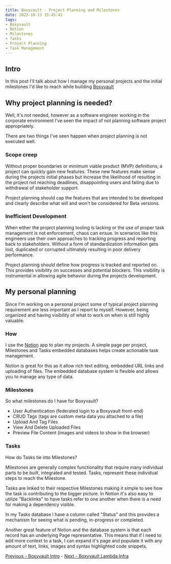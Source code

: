 ```yaml
---
title: Boxyvault - Project Planning and Milestones
date: 2023-10-13 15:45:41
tags:
- Boxyvault
- Notion
- Milestones
- Tasks
- Project Planning
- Task Management
---
```


## Intro

In this post I'll talk about how I manage my personal projects and the initial milestones I'd like to reach while building [Boxyvault](https://jaxsbr.github.io/pkb-blog/2023/10/13/boxyvault-file-management/)

## Why project planning is needed?

Well, it's not needed, however as a software engineer working in the corporate environment I've seen the impact of not planning software project appropriately.

There are two things I've seen happen when project planning is not executed well.

### Scope creep

Without proper boundaries or minimum viable product (MVP) definitions, a project can quickly gain new features.
These new features make sense during the projects initial phases but increase the likelihood of resulting in the project not reaching deadlines, disappointing users and failing due to withdrawal of stakeholder support.

Project planning should cap the features that are intended to be developed and clearly describe what will and won't be considered for Beta versions.

### Inefficient Development

When either the project planning tooling is lacking or the use of proper task management is not enforcement, chaos can ensue. In scenarios like this engineers use their own approaches to tracking progress and reporting back to stakeholders. Without a form of standardization information gets lost, duplicated or corrupted ultimately resulting in poor delivery performance.

Project planning should define how progress is tracked and reported on. This provides visibility on successes and potential blockers. This visibility is instrumental in allowing agile behavior during the projects development.

## My personal planning

Since I'm working on a personal project some of typical project planning requirement are less important as I report to myself. However, being organized and having visibility of what to work on when is still highly valuable.

### How

I use the [Notion](https://www.notion.so/desktop) app to plan my projects. A simple page per project, Milestones and Tasks embedded databases helps create actionable task management.

Notion is great for this as it allow rich text editing, embedded URL links and uploading of files. The embedded database system is flexible and allows you to manage any type of data.

### Milestones

So what milestones do I have for Boxyvault?

- User Authentication (federated login to a Boxyvault front-end)
- CRUD Tags (tags are custom meta data you attached to a file)
- Upload And Tag Files
- View And Delete Uploaded Files
- Preview File Content (images and videos to show in the browser)

### Tasks

How do Tasks tie into Milestones?

Milestones are generally complex functionality that require many individual parts to be built, integrated and tested. Tasks, represent these individual steps to reach the Milestone.

Tasks are linked to their respective Milestones making it simple to see how the task is contributing to the bigger picture. In Notion it's also easy to utilize "Backlinks" to have tasks refer to one another when there is a need for making a dependency visible.

In my Tasks database I have a column called "Status" and this provides a mechanism for seeing what is pending, in-progress or completed.

Another great feature of Notion and the database system is that each record has an underlying Page representative. This means that if I need to add more context to a task, I can expand it's page and populate it with any amount of text, links, images and syntax highlighted code snippets.

[Previous - Boxyvault Intro](https://jaxsbr.github.io/pkb-blog/2023/10/13/boxyvault-file-management/) - [Next - Boxyvault Lambda Infra](https://jaxsbr.github.io/pkb-blog/2023/10/27/boxyvault-lambda-infra/)
